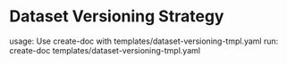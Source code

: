 # Dataset Versioning Strategy

usage: Use create-doc with templates/dataset-versioning-tmpl.yaml
run: create-doc templates/dataset-versioning-tmpl.yaml
